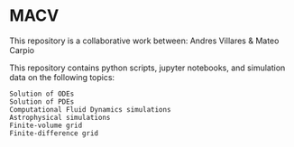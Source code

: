 # MACV

This repository is a collaborative work between: Andres Villares & Mateo Carpio

This repository contains python scripts, jupyter notebooks, and simulation data on the following topics:

    Solution of ODEs
    Solution of PDEs
    Computational Fluid Dynamics simulations
    Astrophysical simulations
    Finite-volume grid
    Finite-difference grid
  
